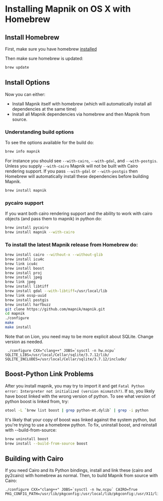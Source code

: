 # Installing Mapnik on OS X with Homebrew

## Install Homebrew

First, make sure you have homebrew [installed](http://github.com/mxcl/homebrew/wiki/installation)

Then make sure homebrew is updated:

```sh
brew update
```

## Install Options

Now you can either:

 - Install Mapnik itself with homebrew (which will automatically install all dependencies at the same time)
 - Install all Mapnik dependencies via homebrew and then Mapnik from source.

### Understanding build options

To see the options available for the build do:

```sh
brew info mapnik
```
For instance you should see `--with-cairo`, `--with-gdal`, and `--with-postgis`. Unless you supply `--with-cairo` Mapnik will not be built with Cairo rendering support. If you pass `--with-gdal` or `--with-postgis` then Homebrew will automatically install these dependencies before building Mapnik.

```sh
brew install mapnik
```

### pycairo support

If you want both cairo rendering support and the ability to work with cairo objects (and pass them to mapnik) in python do:

```sh
brew install pycairo
brew install mapnik --with-cairo
```

### To install the latest Mapnik release from Homebrew do:

```sh
brew install cairo --without-x --without-glib
brew install icu4c
brew link icu4c
brew install boost
brew install proj
brew install jpeg
brew link jpeg
brew install libtiff
brew install gdal --with-libtiff=/usr/local/lib
brew link ossp-uuid
brew install postgis
brew install harfbuzz
git clone https://github.com/mapnik/mapnik.git
cd mapnik
./configure
make
make install
```

Note that on Lion, you need may to be more explicit about SQLite.  Change version as needed.

```
 ./configure CXX="clang++" JOBS=`sysctl -n hw.ncpu` SQLITE_LIBS=/usr/local/Cellar/sqlite/3.7.12/lib/ SQLITE_INCLUDES=/usr/local/Cellar/sqlite/3.7.12/include/
```

## Boost-Python Link Problems

After you install mapnik, you may try to import it and get `Fatal Python error: Interpreter not initialized (version mismatch?)`. If so, you likely have boost linked with the wrong version of python. To see what version of python boost is linked from, try:

```sh
otool -L `brew list boost | grep python-mt.dylib` | grep -i python
```

It's likely that your copy of boost was linked against the system python, but you're trying to use a homebrew python. To fix, uninstall boost, and reinstall with --build-from-source:

```sh
brew uninstall boost
brew install --build-from-source boost
```

## Building with Cairo

If you need Cairo and its Python bindings, install and link these (cairo and py2cairo) with homebrew as normal. Then, to build Mapnik from source with Cairo:

```
./configure CXX="clang++" JOBS=`sysctl -n hw.ncpu` CAIRO=True PKG_CONFIG_PATH=/usr/lib/pkgconfig:/usr/local/lib/pkgconfig:/usr/X11/lib/pkgconfig
```